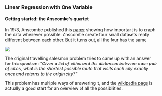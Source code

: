 ### [](#header-3) Linear Regression with One Variable

#### [](#header-4) Getting started: the Anscombe's quartet

In 1973, Anscombe published this [paper](http://www.sjsu.edu/faculty/gerstman/StatPrimer/anscombe1973.pdf) showing how important is to graph the data whenever possible. Anscombe create four small datasets really different between each other. 
But it turns out, all the four has the same


![](http://lightgroup.com.ar/images_dana/anscombe.png)



The original travelling salesman problem tries to came up with an answer for this question: _"Given a list of cities and the distances between each pair of cities, what is the shortest possible route that visits each city exactly once and returns to the origin city?"_ 

This problem has multiple ways of answering it, and the [wikipedia page](https://en.wikipedia.org/wiki/Travelling_salesman_problem)  is actually a good start for an overview of all the possibilities.
